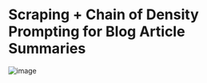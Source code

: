 # Scraping + Chain of Density Prompting for Blog Article Summaries

![image](https://github.com/blazekids4/blogsummaryblog/assets/45666337/0c5d945b-dd45-4068-9b0d-b745a64056a3)
